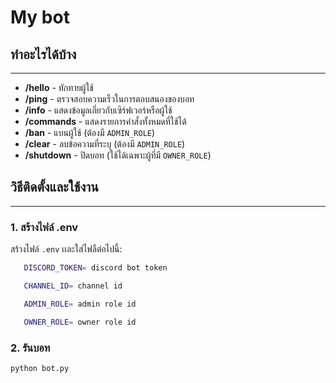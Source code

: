 # My bot

## ทำอะไรได้บ้าง
-------------

* **/hello** - ทักทายผู้ใช้
* **/ping** - ตรวจสอบความเร็วในการตอบสนองของบอท
* **/info** - แสดงข้อมูลเกี่ยวกับเซิร์ฟเวอร์หรือผู้ใช้
* **/commands** - แสดงรายการคำสั่งทั้งหมดที่ใช้ได้
* **/ban** - แบนผู้ใช้ (ต้องมี `ADMIN_ROLE`)
* **/clear** - ลบข้อความที่ระบุ (ต้องมี `ADMIN_ROLE`)
* **/shutdown** - ปิดบอท (ใช้ได้เฉพาะผู้ที่มี `OWNER_ROLE`)

## วิธีติดตั้งและใช้งาน
---------------------

### 1. สร้างไฟล์ .env

สร้างไฟล์ `.env` เเละใส่ไฟลืต่อไปนี้:
```bash
   DISCORD_TOKEN= discord bot token

   CHANNEL_ID= channel id

   ADMIN_ROLE= admin role id

   OWNER_ROLE= owner role id
```

### 2. รันบอท

```bash
python bot.py
```
